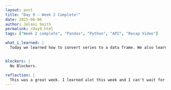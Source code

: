 ```yaml
---
layout: post
title: "Day 9 – Week 2 Complete!"
date: 2025-06-06
author: Jelani Smith
permalink: /day9.html
tags: ["Week 2 complete", "Pandas", "Python", "API", "Recap Video"]

what_i_learned: |
  Today we learned how to convert series to a data frame. We also learned some new fuctions. We learned how to get the maxinmum and minimum values in the data frame, how to use comparative operators in the data frame, and how to only pull certain columns within our data frame. While we were practicing we learned that to pull columns form our data we have to specifically reference our data frame because if we just ask it "who is the tallest in the data set" it only returns the numerical value. However, if we call our data frame as a list and include whatever column we are trying to pull from we will get the right results.


blockers: |
  No Blockers.

reflection: |
  This was a great week. I learned alot this week and I can't wait for the weeks ahead. Any blockers or challenges I had I was able to work through them pretty smoothly with asking questions and getting help. Today we had a little bit of a challenge in trying to pull columns from our data frame but my group worked together and we were able to overcome our challenges. This week was a great introductory week to learn some essential concepts to help us complete our project and I'm ready to really start attacking our project.
---
```




